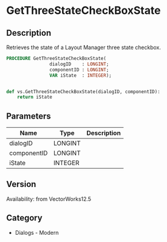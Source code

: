 # GetThreeStateCheckBoxState

## Description
Retrieves the state of a Layout Manager three state checkbox.

```pascal
PROCEDURE GetThreeStateCheckBoxState(
				dialogID    : LONGINT;
				componentID : LONGINT;
				VAR iState  : INTEGER);
```

```python

def vs.GetThreeStateCheckBoxState(dialogID, componentID):
    return iState
```

## Parameters
|Name|Type|Description|
|---|---|---|
|dialogID|LONGINT||
|componentID|LONGINT||
|iState|INTEGER||

## Version
Availability: from VectorWorks12.5
## Category
* Dialogs - Modern


